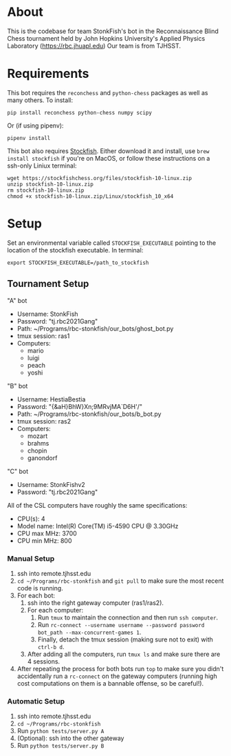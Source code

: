 # About
This is the codebase for team StonkFish's bot in the Reconnaissance Blind Chess tournament held by John Hopkins University's Applied Physics Laboratory (https://rbc.jhuapl.edu)
Our team is from TJHSST.

# Requirements
This bot requires the `reconchess` and `python-chess` packages as well as many others. 
To install:
```
pip install reconchess python-chess numpy scipy
```
Or (if using pipenv):
```
pipenv install
```

This bot also requires [Stockfish](https://stockfishchess.org). Either download it and install, use `brew install stockfish` if you're on MacOS, or follow these instructions on a ssh-only Liniux terminal:

```
wget https://stockfishchess.org/files/stockfish-10-linux.zip
unzip stockfish-10-linux.zip
rm stockfish-10-linux.zip
chmod +x stockfish-10-linux.zip/Linux/stockfish_10_x64
```

# Setup
Set an environmental variable called `STOCKFISH_EXECUTABLE` pointing to the location of the stockfish executable. In terminal:
```
export STOCKFISH_EXECUTABLE=/path_to_stockfish
```
## Tournament Setup

"A" bot 

 - Username: StonkFish
 - Password: "tj.rbc2021Gang"
 - Path: ~/Programs/rbc-stonkfish/our_bots/ghost_bot.py
 - tmux session: ras1
 - Computers: 
   - mario 
   - luigi
   - peach
   - yoshi

"B" bot

 - Username: HestiaBestia
 - Password: "{&aH}BhW}Xn;9MRvjMA`D6H'/"
 - Path: ~/Programs/rbc-stonkfish/our_bots/b_bot.py
 - tmux session: ras2
 - Computers: 
   - mozart 
   - brahms
   - chopin
   - ganondorf

"C" bot

- Username: StonkFishv2
- Password: "tj.rbc2021Gang"

All of the CSL computers have roughly the same specifications:
 - CPU(s): 4
 - Model name: Intel(R) Core(TM) i5-4590 CPU @ 3.30GHz
 - CPU max MHz: 3700
 - CPU min MHz: 800

### Manual Setup
  
1. ssh into remote.tjhsst.edu
2. `cd ~/Programs/rbc-stonkfish` and `git pull` to make sure the most recent code is running.
3. For each bot:
    1. ssh into the right gateway computer (ras1/ras2).
    2. For each computer:
        1. Run `tmux` to maintain the connection and then run `ssh computer`.
        2. Run `rc-connect --username username --password password bot_path --max-concurrent-games 1`.
        3. Finally, detach the tmux session (making sure not to exit) with `ctrl-b d`.
    3. After adding all the computers, run `tmux ls` and make sure there are 4 sessions.
4. After repeating the process for both bots run `top` to make sure you didn't accidentally run a `rc-connect` on the gateway computers (running high cost computations on them is a bannable offense, so be careful!).

### Automatic Setup

1. ssh into remote.tjhsst.edu
2. `cd ~/Programs/rbc-stonkfish`
3. Run `python tests/server.py A`
4. (Optional): ssh into the other gateway
5. Run `python tests/server.py B`
